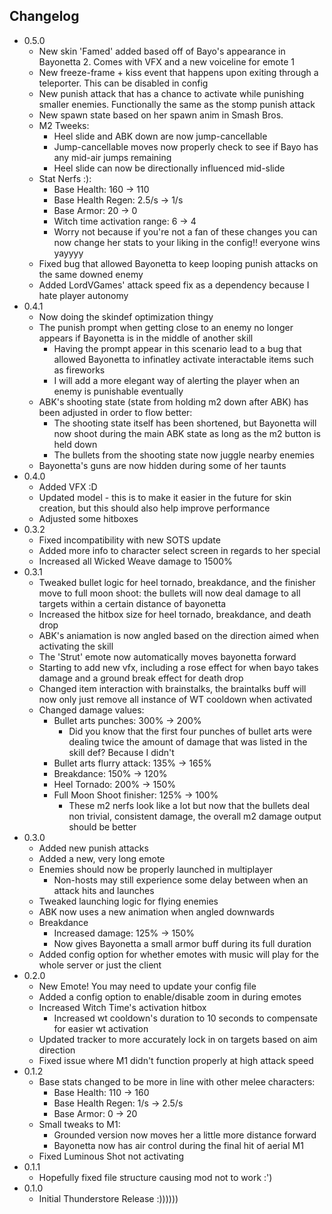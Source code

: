 ## Changelog
- 0.5.0
    - New skin 'Famed' added based off of Bayo's appearance in Bayonetta 2. Comes with VFX and a new voiceline for emote 1
    - New freeze-frame + kiss event that happens upon exiting through a teleporter. This can be disabled in config
    - New punish attack that has a chance to activate while punishing smaller enemies. Functionally the same as the stomp punish attack
    - New spawn state based on her spawn anim in Smash Bros.
    - M2 Tweeks:
        - Heel slide and ABK down are now jump-cancellable
        - Jump-cancellable moves now properly check to see if Bayo has any mid-air jumps remaining
        - Heel slide can now be directionally influenced mid-slide
    - Stat Nerfs :):
        - Base Health: 160 -> 110
        - Base Health Regen: 2.5/s -> 1/s
        - Base Armor: 20 -> 0
        - Witch time activation range: 6 -> 4
        - Worry not because if you're not a fan of these changes you can now change her stats to your liking in the config!! everyone wins yayyyy
     - Fixed bug that allowed Bayonetta to keep looping punish attacks on the same downed enemy
     - Added LordVGames' attack speed fix as a dependency because I hate player autonomy
- 0.4.1
    - Now doing the skindef optimization thingy
    - The punish prompt when getting close to an enemy no longer appears if Bayonetta is in the middle of another skill
        - Having the prompt appear in this scenario lead to a bug that allowed Bayonetta to infinatley activate interactable items such as fireworks
        - I will add a more elegant way of alerting the player when an enemy is punishable eventually
    - ABK's shooting state (state from holding m2 down after ABK) has been adjusted in order to flow better:
        - The shooting state itself has been shortened, but Bayonetta will now shoot during the main ABK state as long as the m2 button is held down
        - The bullets from the shooting state now juggle nearby enemies
    - Bayonetta's guns are now hidden during some of her taunts
- 0.4.0
    - Added VFX :D
    - Updated model - this is to make it easier in the future for skin creation, but this should also help improve performance
    - Adjusted some hitboxes
- 0.3.2
    - Fixed incompatibility with new SOTS update
    - Added more info to character select screen in regards to her special
    - Increased all Wicked Weave damage to 1500%
- 0.3.1
    - Tweaked bullet logic for heel tornado, breakdance, and the finisher move to full moon shoot: the bullets will now deal damage to all targets within a certain distance of bayonetta
    - Increased the hitbox size for heel tornado, breakdance, and death drop
    - ABK's aniamation is now angled based on the direction aimed when activating the skill
    - The 'Strut' emote now automatically moves bayonetta forward
    - Starting to add new vfx, including a rose effect for when bayo takes damage and a ground break effect for death drop
    - Changed item interaction with brainstalks, the braintalks buff will now only just remove all instance of WT cooldown when activated
    - Changed damage values:
        - Bullet arts punches: 300% -> 200%
            - Did you know that the first four punches of bullet arts were dealing twice the amount of damage that was listed in the skill def? Because I didn't
        - Bullet arts flurry attack: 135% -> 165%
        - Breakdance: 150% -> 120%
        - Heel Tornado: 200% -> 150%
        - Full Moon Shoot finisher: 125% -> 100%
            - These m2 nerfs look like a lot but now that the bullets deal non trivial, consistent damage, the overall m2 damage output should be better
- 0.3.0
    - Added new punish attacks
    - Added a new, very long emote
    - Enemies should now be properly launched in multiplayer
        - Non-hosts may still experience some delay between when an attack hits and launches
    - Tweaked launching logic for flying enemies
    - ABK now uses a new animation when angled downwards
    - Breakdance
        - Increased damage: 125% -> 150%
        - Now gives Bayonetta a small armor buff during its full duration
    - Added config option for whether emotes with music will play for the whole server or just the client
- 0.2.0
    - New Emote! You may need to update your config file
    - Added a config option to enable/disable zoom in during emotes
    - Increased Witch Time's activation hitbox
        - Increased wt cooldown's duration to 10 seconds to compensate for easier wt activation
    - Updated tracker to more accurately lock in on targets based on aim direction
    - Fixed issue where M1 didn't function properly at high attack speed
- 0.1.2
    - Base stats changed to be more in line with other melee characters:
        - Base Health: 110 -> 160
        - Base Health Regen: 1/s -> 2.5/s
        - Base Armor: 0 -> 20
    - Small tweaks to M1:
        - Grounded version now moves her a little more distance forward
        - Bayonetta now has air control during the final hit of aerial M1
    - Fixed Luminous Shot not activating
- 0.1.1
    - Hopefully fixed file structure causing mod not to work :')   
- 0.1.0
    - Initial Thunderstore Release :))))))